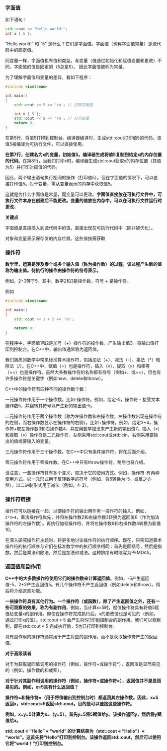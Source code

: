 ### 字面值
如下语句：
```C++
std::cout << "Hello world!";
int x { 5 };
```
“Hello world!” 和 “5” 是什么？它们是字面值。字面值（也称字面值常量）是源代码中的固定值。

同变量一样，字面值也有值和类型。与变量（值通过初始化和赋值设置和更改）不同，字面值的值是固定的（5总是5）。 因此字面值被称为常量。

为了理解字面值和变量的差异，看如下程序：
```C++
#include <iostream>

int main()
{
    std::cout << 5 << '\n'; // 打印字面值

    int x { 5 };
    std::cout << x << '\n'; // 打印变量
    return 0;
}
```

在第5行，将值5打印到控制台。编译器编译时，生成std::cout打印值5的代码。该值5被编译为可执行文件，可以直接使用。

**在第7行，创建名为x的变量，初始值5。编译器生成将值5复制到给定x的内存位置的代码**。在第8行，当我们打印x时，编译器生成std::cout获取x的内存位置（其值为5）并打印对应值的代码。

因此，两个输出语句执行相同的操作（打印值5）。但在字面值的情况下，可以直接打印值5。对于变量，需从变量表示的内存中获取值5。

这就是为什么字面值是常量，而变量可以更改。**字面值直接放在可执行文件中，可执行文件本身在创建后不能更改。变量的值放在内存中，可以在可执行文件运行时更改**。

**关键点**

字面值是直接插入到源代码中的值，直接出现在可执行代码中（除非被优化）。

对象和变量表示保存值的内存位置。这些值按需获取
### 操作符

**数学里，运算是涉及零个或多个输入值（称为操作数）的过程，该过程产生新的值称为输出值。待执行的操作由操作符的符号表示。**

例如，2+3等于5。其中，数字2和3是操作数，符号 + 是操作符。

例如
```C++
#include <iostream>

int main()
{
    std::cout << 1 + 2 << '\n';

    return 0;
}
```

在程序中，字面值1和2是加号（+）操作符的操作数，产生输出值3。将输出值打印到控制台。在C++中，输出值通常称为返回值。

我们熟悉的数学中常见标准算术操作符，包括加法（+）、减法（-）、乘法（*）和除法（/）。在C++中，赋值（=）也是操作符，插入（«）、提取（»）和相等（==）也是操作符。虽然大多数操作符的名称都有符号（例如+、或==），但也有许多操作符是关键字（例如new、delete和throw）。

C++中的操作符有四种不同的操作数个数：

一元操作符作用于一个操作数。比如-操作符。例如，给定-5，操作符 - 接受文本操作数5，并翻转其符号以产生新的输出值-5。

二元操作符作用于两个操作数（称为左操作数和右操作数，左操作数出现在操作符的左侧，而右操作数显示在操作符的右侧）。比如+操作符。例如，给定3+4，操作符+取左操作数3和右操作数4，并应用数学加法来产生新的输出值7。插入（«）和提取（»）操作符是二元操作符，左侧采用std::cout或std::cin，右侧采用要输出的值或要输入的变量。

三元操作符作用于三个操作数。在C++中只有条件操作符，将在后面介绍。

零元操作符作用于零操作数。在C++中只有throw操作符，稍后也将介绍。

请注意，一些操作符具有多个含义，取决于它的使用方式。例如，操作符-有两种使用方式。以一元形式用于反转数字的符号（例如，将5转换为-5，或反之亦然），以二进制形式用于减法（例如，4-3）。

### 操作符链接
操作符可以链接在一起，以便操作符的输出用作另一操作符的输入。例如，`2*3+4`，乘法操作符优先，并将左操作数2和右操作数3转换为返回值6（作为加法操作符的左操作数）。再执行加号操作符，并将左操作数6和右操作数4转换为新值10。

在深入研究操作符主题时，将更多地讨论操作符的执行顺序。现在，只需知道算术操作符的执行顺序与它们在标准数学中的执行顺序相同：首先是圆括号，然后是指数，然后是乘法和除法，然后是加法和减法。这种排序有时缩写为PEMDAS。

### 返回值和副作用
**C++中的大多数操作符使用它们的操作数来计算返回值**。例如，-5产生返回值-5，2+3产生返回值5。有几个操作符不产生返回值（例如delete和throw）。稍后将介绍这些功能。

**一些操作符具有其他行为。一个操作符（或函数），除了产生返回值之外，还有一些可观察的效果，称为有副作用**。例如，当计算x=5时，赋值操作符具有将值5赋值给变量x的副作用。即使在操作符完成执行后，x的更改值也是可见的（例如，通过打印x的值）。std::cout « 5 会产生将5打印到控制台的副作用。我们可以观察到，即在std::cout « 5 完成执行后，5也已打印到控制台。

具有副作用的操作符通常用于产生对应的副作用，而不是获取操作符产生的返回值。

**对于高级读者**

对于为获取返回值调用的操作符（例如，操作符+或操作符*），返回值是显而易见的（例如，操作数的和或积）。

**对于针对其副作用调用的操作符（例如，操作符=或操作符«），返回值并不是显而易见的。例如，x=5具有什么返回值？**

**操作符=和操作符«（用于将值输出到控制台时）都返回其左操作数。因此，x=5返回x，std::cout«5返回std:∶cout。目的是可以链接这些操作符。**

**例如，x=y=5计算为x=（y=5）。首先y=5将5赋值给y。该操作返回y，然后将y赋值给x。**

**std::cout « “Hello” « “world” 的计算结果为（std::cout « “Hello”）« “world”。这首先将“Hello”打印到控制台。该操作返回std::cout，然后可以使用它将“world！”打印到控制台。**